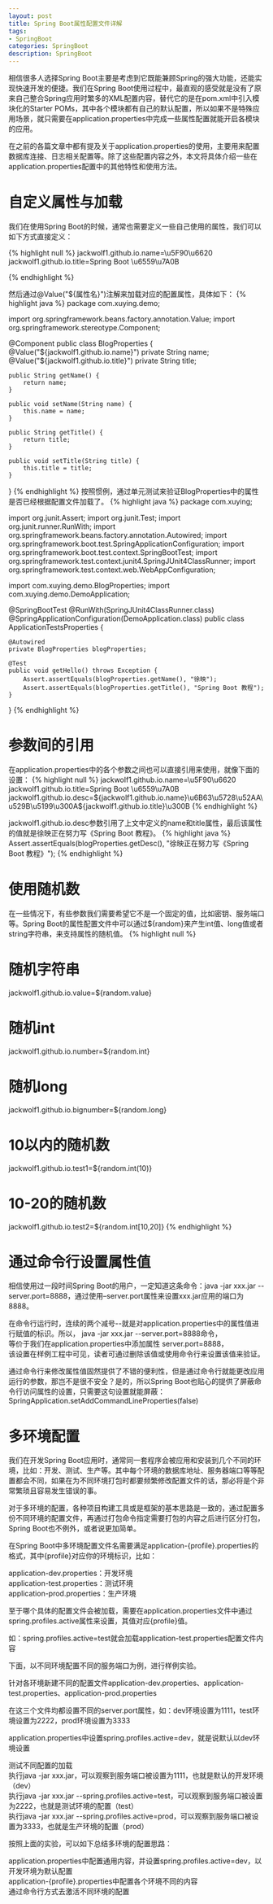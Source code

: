 ```yaml
---
layout: post
title: Spring Boot属性配置文件详解
tags:
- SpringBoot
categories: SpringBoot
description: SpringBoot
---
```


相信很多人选择Spring Boot主要是考虑到它既能兼顾Spring的强大功能，还能实现快速开发的便捷。我们在Spring Boot使用过程中，最直观的感受就是没有了原来自己整合Spring应用时繁多的XML配置内容，替代它的是在pom.xml中引入模块化的Starter POMs，其中各个模块都有自己的默认配置，所以如果不是特殊应用场景，就只需要在application.properties中完成一些属性配置就能开启各模块的应用。

在之前的各篇文章中都有提及关于application.properties的使用，主要用来配置数据库连接、日志相关配置等。除了这些配置内容之外，本文将具体介绍一些在application.properties配置中的其他特性和使用方法。

# 自定义属性与加载 #

我们在使用Spring Boot的时候，通常也需要定义一些自己使用的属性，我们可以如下方式直接定义：

{% highlight null %}
jackwolf1.github.io.name=\u5F90\u6620
jackwolf1.github.io.title=Spring Boot \u6559\u7A0B

{% endhighlight %}

然后通过@Value("${属性名}")注解来加载对应的配置属性，具体如下：
{% highlight java %}
package com.xuying.demo;

import org.springframework.beans.factory.annotation.Value;
import org.springframework.stereotype.Component;

@Component
public class BlogProperties {
	@Value("${jackwolf1.github.io.name}")
	private String name;
	@Value("${jackwolf1.github.io.title}")
	private String title;

	public String getName() {
		return name;
	}

	public void setName(String name) {
		this.name = name;
	}

	public String getTitle() {
		return title;
	}

	public void setTitle(String title) {
		this.title = title;
	}

}
{% endhighlight %}
按照惯例，通过单元测试来验证BlogProperties中的属性是否已经根据配置文件加载了。
{% highlight java %}
package com.xuying;

import org.junit.Assert;
import org.junit.Test;
import org.junit.runner.RunWith;
import org.springframework.beans.factory.annotation.Autowired;
import org.springframework.boot.test.SpringApplicationConfiguration;
import org.springframework.boot.test.context.SpringBootTest;
import org.springframework.test.context.junit4.SpringJUnit4ClassRunner;
import org.springframework.test.context.web.WebAppConfiguration;

import com.xuying.demo.BlogProperties;
import com.xuying.demo.DemoApplication;

@SpringBootTest
@RunWith(SpringJUnit4ClassRunner.class)
@SpringApplicationConfiguration(DemoApplication.class)
public class ApplicationTestsProperties {

	@Autowired
	private BlogProperties blogProperties;

	@Test
	public void getHello() throws Exception {
		Assert.assertEquals(blogProperties.getName(), "徐映");
		Assert.assertEquals(blogProperties.getTitle(), "Spring Boot 教程");
	}

}
{% endhighlight %}

# 参数间的引用 #
在application.properties中的各个参数之间也可以直接引用来使用，就像下面的设置：
{% highlight null %}
jackwolf1.github.io.name=\u5F90\u6620
jackwolf1.github.io.title=Spring Boot \u6559\u7A0B
jackwolf1.github.io.desc=${jackwolf1.github.io.name}\u6B63\u5728\u52AA\u529B\u5199\u300A${jackwolf1.github.io.title}\u300B
{% endhighlight %}

jackwolf1.github.io.desc参数引用了上文中定义的name和title属性，最后该属性的值就是徐映正在努力写《Spring Boot 教程》。
{% highlight java %}
Assert.assertEquals(blogProperties.getDesc(), "徐映正在努力写《Spring Boot 教程》");
{% endhighlight %}

# 使用随机数 #

在一些情况下，有些参数我们需要希望它不是一个固定的值，比如密钥、服务端口等。Spring Boot的属性配置文件中可以通过${random}来产生int值、long值或者string字符串，来支持属性的随机值。
{% highlight null %}

# 随机字符串
jackwolf1.github.io.value=${random.value}
# 随机int
jackwolf1.github.io.number=${random.int}
# 随机long
jackwolf1.github.io.bignumber=${random.long}
# 10以内的随机数
jackwolf1.github.io.test1=${random.int(10)}
# 10-20的随机数
jackwolf1.github.io.test2=${random.int[10,20]}
{% endhighlight %}

# 通过命令行设置属性值 #

相信使用过一段时间Spring Boot的用户，一定知道这条命令：java -jar xxx.jar --server.port=8888，通过使用–server.port属性来设置xxx.jar应用的端口为8888。

在命令行运行时，连续的两个减号--就是对application.properties中的属性值进行赋值的标识。所以，
java -jar xxx.jar --server.port=8888命令，  
等价于我们在application.properties中添加属性       server.port=8888，  
该设置在样例工程中可见，读者可通过删除该值或使用命令行来设置该值来验证。

通过命令行来修改属性值固然提供了不错的便利性，但是通过命令行就能更改应用运行的参数，那岂不是很不安全？是的，所以Spring Boot也贴心的提供了屏蔽命令行访问属性的设置，只需要这句设置就能屏蔽：   SpringApplication.setAddCommandLineProperties(false)

# 多环境配置 #

我们在开发Spring Boot应用时，通常同一套程序会被应用和安装到几个不同的环境，比如：开发、测试、生产等。其中每个环境的数据库地址、服务器端口等等配置都会不同，如果在为不同环境打包时都要频繁修改配置文件的话，那必将是个非常繁琐且容易发生错误的事。

对于多环境的配置，各种项目构建工具或是框架的基本思路是一致的，通过配置多份不同环境的配置文件，再通过打包命令指定需要打包的内容之后进行区分打包，Spring Boot也不例外，或者说更加简单。

在Spring Boot中多环境配置文件名需要满足application-{profile}.properties的格式，其中{profile}对应你的环境标识，比如：

   application-dev.properties：开发环境   
   application-test.properties：测试环境   
   application-prod.properties：生产环境   

至于哪个具体的配置文件会被加载，需要在application.properties文件中通过spring.profiles.active属性来设置，其值对应{profile}值。

如：spring.profiles.active=test就会加载application-test.properties配置文件内容

下面，以不同环境配置不同的服务端口为例，进行样例实验。

   针对各环境新建不同的配置文件application-dev.properties、application-test.properties、application-prod.properties   

   在这三个文件均都设置不同的server.port属性，如：dev环境设置为1111，test环境设置为2222，prod环境设置为3333   

   application.properties中设置spring.profiles.active=dev，就是说默认以dev环境设置   

   测试不同配置的加载   
   执行java -jar xxx.jar，可以观察到服务端口被设置为1111，也就是默认的开发环境（dev）    
   执行java -jar xxx.jar --spring.profiles.active=test，可以观察到服务端口被设置为2222，也就是测试环境的配置（test）    
   执行java -jar xxx.jar --spring.profiles.active=prod，可以观察到服务端口被设置为3333，也就是生产环境的配置（prod）    

按照上面的实验，可以如下总结多环境的配置思路：

   application.properties中配置通用内容，并设置spring.profiles.active=dev，以开发环境为默认配置    
   application-{profile}.properties中配置各个环境不同的内容     
   通过命令行方式去激活不同环境的配置    
